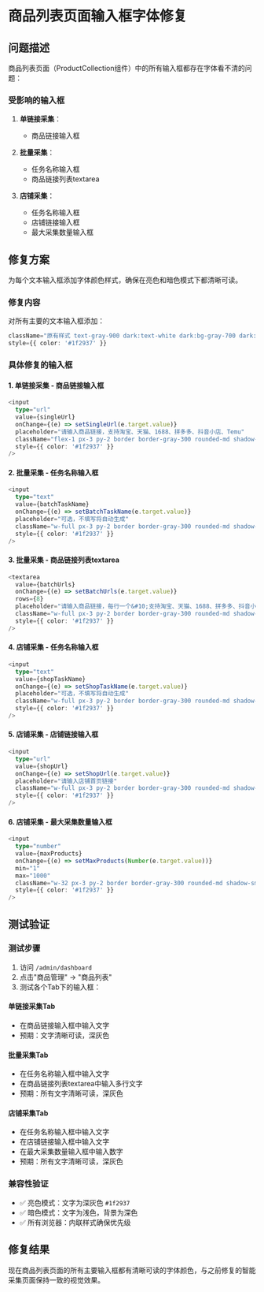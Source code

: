 # 商品列表页面输入框字体修复

## 问题描述
商品列表页面（ProductCollection组件）中的所有输入框都存在字体看不清的问题：

### 受影响的输入框
1. **单链接采集**：
   - 商品链接输入框

2. **批量采集**：
   - 任务名称输入框
   - 商品链接列表textarea

3. **店铺采集**：
   - 任务名称输入框
   - 店铺链接输入框
   - 最大采集数量输入框

## 修复方案
为每个文本输入框添加字体颜色样式，确保在亮色和暗色模式下都清晰可读。

### 修复内容
对所有主要的文本输入框添加：
```typescript
className="原有样式 text-gray-900 dark:text-white dark:bg-gray-700 dark:border-gray-600"
style={{ color: '#1f2937' }}
```

### 具体修复的输入框

#### 1. 单链接采集 - 商品链接输入框
```typescript
<input
  type="url"
  value={singleUrl}
  onChange={(e) => setSingleUrl(e.target.value)}
  placeholder="请输入商品链接，支持淘宝、天猫、1688、拼多多、抖音小店、Temu"
  className="flex-1 px-3 py-2 border border-gray-300 rounded-md shadow-sm focus:ring-blue-500 focus:border-blue-500 text-gray-900 dark:text-white dark:bg-gray-700 dark:border-gray-600"
  style={{ color: '#1f2937' }}
/>
```

#### 2. 批量采集 - 任务名称输入框
```typescript
<input
  type="text"
  value={batchTaskName}
  onChange={(e) => setBatchTaskName(e.target.value)}
  placeholder="可选，不填写将自动生成"
  className="w-full px-3 py-2 border border-gray-300 rounded-md shadow-sm focus:ring-blue-500 focus:border-blue-500 text-gray-900 dark:text-white dark:bg-gray-700 dark:border-gray-600"
  style={{ color: '#1f2937' }}
/>
```

#### 3. 批量采集 - 商品链接列表textarea
```typescript
<textarea
  value={batchUrls}
  onChange={(e) => setBatchUrls(e.target.value)}
  rows={8}
  placeholder="请输入商品链接，每行一个&#10;支持淘宝、天猫、1688、拼多多、抖音小店、Temu"
  className="w-full px-3 py-2 border border-gray-300 rounded-md shadow-sm focus:ring-blue-500 focus:border-blue-500 text-gray-900 dark:text-white dark:bg-gray-700 dark:border-gray-600"
  style={{ color: '#1f2937' }}
/>
```

#### 4. 店铺采集 - 任务名称输入框
```typescript
<input
  type="text"
  value={shopTaskName}
  onChange={(e) => setShopTaskName(e.target.value)}
  placeholder="可选，不填写将自动生成"
  className="w-full px-3 py-2 border border-gray-300 rounded-md shadow-sm focus:ring-blue-500 focus:border-blue-500 text-gray-900 dark:text-white dark:bg-gray-700 dark:border-gray-600"
  style={{ color: '#1f2937' }}
/>
```

#### 5. 店铺采集 - 店铺链接输入框
```typescript
<input
  type="url"
  value={shopUrl}
  onChange={(e) => setShopUrl(e.target.value)}
  placeholder="请输入店铺首页链接"
  className="w-full px-3 py-2 border border-gray-300 rounded-md shadow-sm focus:ring-blue-500 focus:border-blue-500 text-gray-900 dark:text-white dark:bg-gray-700 dark:border-gray-600"
  style={{ color: '#1f2937' }}
/>
```

#### 6. 店铺采集 - 最大采集数量输入框
```typescript
<input
  type="number"
  value={maxProducts}
  onChange={(e) => setMaxProducts(Number(e.target.value))}
  min="1"
  max="1000"
  className="w-32 px-3 py-2 border border-gray-300 rounded-md shadow-sm focus:ring-blue-500 focus:border-blue-500 text-gray-900 dark:text-white dark:bg-gray-700 dark:border-gray-600"
  style={{ color: '#1f2937' }}
/>
```

## 测试验证

### 测试步骤
1. 访问 `/admin/dashboard`
2. 点击"商品管理" → "商品列表"
3. 测试各个Tab下的输入框：

#### 单链接采集Tab
- 在商品链接输入框中输入文字
- 预期：文字清晰可读，深灰色

#### 批量采集Tab
- 在任务名称输入框中输入文字
- 在商品链接列表textarea中输入多行文字
- 预期：所有文字清晰可读，深灰色

#### 店铺采集Tab
- 在任务名称输入框中输入文字
- 在店铺链接输入框中输入文字
- 在最大采集数量输入框中输入数字
- 预期：所有文字清晰可读，深灰色

### 兼容性验证
- ✅ 亮色模式：文字为深灰色 `#1f2937`
- ✅ 暗色模式：文字为浅色，背景为深色
- ✅ 所有浏览器：内联样式确保优先级

## 修复结果
现在商品列表页面的所有主要输入框都有清晰可读的字体颜色，与之前修复的智能采集页面保持一致的视觉效果。
